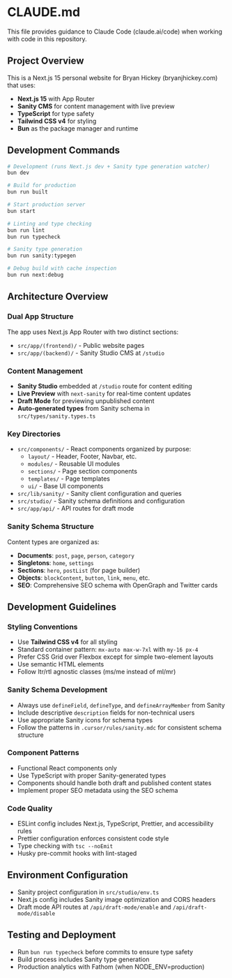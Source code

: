 # CLAUDE.md

This file provides guidance to Claude Code (claude.ai/code) when working with code in this repository.

## Project Overview

This is a Next.js 15 personal website for Bryan Hickey (bryanjhickey.com) that uses:

- **Next.js 15** with App Router
- **Sanity CMS** for content management with live preview
- **TypeScript** for type safety
- **Tailwind CSS v4** for styling
- **Bun** as the package manager and runtime

## Development Commands

```bash
# Development (runs Next.js dev + Sanity type generation watcher)
bun dev

# Build for production
bun run built

# Start production server
bun start

# Linting and type checking
bun run lint
bun run typecheck

# Sanity type generation
bun run sanity:typegen

# Debug build with cache inspection
bun run next:debug
```

## Architecture Overview

### Dual App Structure

The app uses Next.js App Router with two distinct sections:

- `src/app/(frontend)/` - Public website pages
- `src/app/(backend)/` - Sanity Studio CMS at `/studio`

### Content Management

- **Sanity Studio** embedded at `/studio` route for content editing
- **Live Preview** with `next-sanity` for real-time content updates
- **Draft Mode** for previewing unpublished content
- **Auto-generated types** from Sanity schema in `src/types/sanity.types.ts`

### Key Directories

- `src/components/` - React components organized by purpose:
  - `layout/` - Header, Footer, Navbar, etc.
  - `modules/` - Reusable UI modules
  - `sections/` - Page section components
  - `templates/` - Page templates
  - `ui/` - Base UI components
- `src/lib/sanity/` - Sanity client configuration and queries
- `src/studio/` - Sanity schema definitions and configuration
- `src/app/api/` - API routes for draft mode

### Sanity Schema Structure

Content types are organized as:

- **Documents**: `post`, `page`, `person`, `category`
- **Singletons**: `home`, `settings`
- **Sections**: `hero`, `postList` (for page builder)
- **Objects**: `blockContent`, `button`, `link`, `menu`, etc.
- **SEO**: Comprehensive SEO schema with OpenGraph and Twitter cards

## Development Guidelines

### Styling Conventions

- Use **Tailwind CSS v4** for all styling
- Standard container pattern: `mx-auto max-w-7xl` with `my-16 px-4`
- Prefer CSS Grid over Flexbox except for simple two-element layouts
- Use semantic HTML elements
- Follow ltr/rtl agnostic classes (ms/me instead of ml/mr)

### Sanity Schema Development

- Always use `defineField`, `defineType`, and `defineArrayMember` from Sanity
- Include descriptive `description` fields for non-technical users
- Use appropriate Sanity icons for schema types
- Follow the patterns in `.cursor/rules/sanity.mdc` for consistent schema structure

### Component Patterns

- Functional React components only
- Use TypeScript with proper Sanity-generated types
- Components should handle both draft and published content states
- Implement proper SEO metadata using the SEO schema

### Code Quality

- ESLint config includes Next.js, TypeScript, Prettier, and accessibility rules
- Prettier configuration enforces consistent code style
- Type checking with `tsc --noEmit`
- Husky pre-commit hooks with lint-staged

## Environment Configuration

- Sanity project configuration in `src/studio/env.ts`
- Next.js config includes Sanity image optimization and CORS headers
- Draft mode API routes at `/api/draft-mode/enable` and `/api/draft-mode/disable`

## Testing and Deployment

- Run `bun run typecheck` before commits to ensure type safety
- Build process includes Sanity type generation
- Production analytics with Fathom (when NODE_ENV=production)
